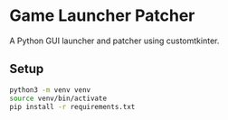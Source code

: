 # Game Launcher Patcher

A Python GUI launcher and patcher using customtkinter.

## Setup

```bash
python3 -m venv venv
source venv/bin/activate
pip install -r requirements.txt
